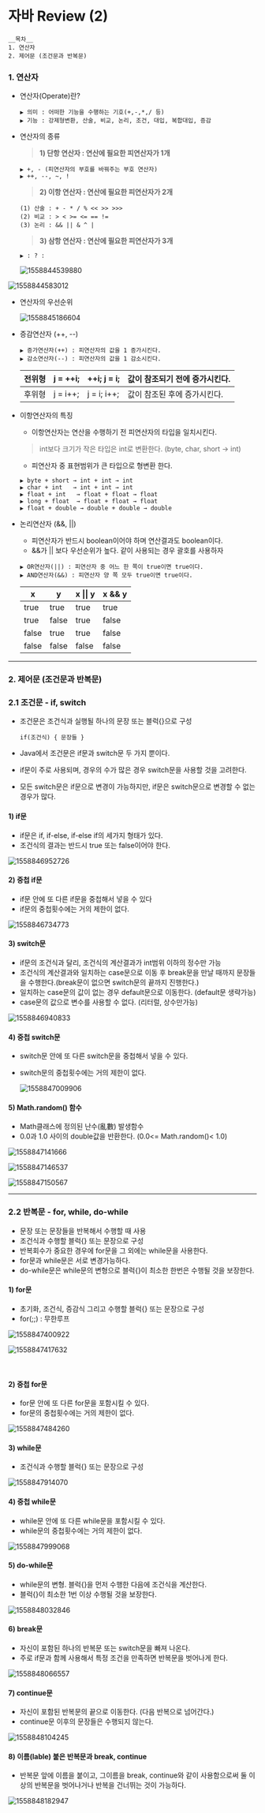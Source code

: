 # 자바 Review (2)

~~~
__목차__
1. 연산자
2. 제어문 (조건문과 반복문)
~~~

### 1. 연산자

- 연산자(Operate)란?

  ```
  ▶ 의미 : 어떠한 기능을 수행하는 기호(+,-,*,/ 등)
  ▶ 기능 : 강제형변환, 산술, 비교, 논리, 조건, 대입, 복합대입, 증감
  ```

- 연산자의 종류

  > __1) 단항 연산자 : 연산에 필요한 피연산자가 1개__

  ```
  ▶ +, - (피연산자의 부호를 바꿔주는 부호 연산자)
  ▶ ++, --, ~, !
  ```

  > __2) 이항 연산자 : 연산에 필요한 피연산자가 2개__

  ```
  (1) 산술 : + - * / % << >> >>>
  (2) 비교 : > < >= <= == !=
  (3) 논리 : && || & ^ |
  ```

  > __3) 삼항 연산자 : 연산에 필요한 피연산자가 3개__

  ```
  ▶ : ? :
  ```

  ![1558844539880](C:\Users\kyung\AppData\Roaming\Typora\typora-user-images\1558844539880.png)

![1558844583012](C:\Users\kyung\AppData\Roaming\Typora\typora-user-images\1558844583012.png)



- 연산자의 우선순위

  ![1558845186604](C:\Users\kyung\AppData\Roaming\Typora\typora-user-images\1558845186604.png)

- 증감연산자 (++, --)

  ```
  ▶ 증가연산자(++) : 피연산자의 값을 1 증가시킨다.
  ▶ 감소연산자(--) : 피연산자의 값을 1 감소시킨다.
  ```

  | 전위형 | j =   ++i; | ++i;   j =   i; | 값이   참조되기 전에 증가시킨다. |
  | ------ | ---------- | --------------- | -------------------------------- |
  | 후위형 | j =   i++; | j =   i;   i++; | 값이   참조된 후에 증가시킨다.   |



- 이항연산자의 특징

  - 이항연산자는 연산을 수행하기 전 피연산자의 타입을 일치시킨다.

  > int보다 크기가 작은 타입은 int로 변환한다. (byte, char, short -> int)

  - 피연산자 중 표현범위가 큰 타입으로 형변환 한다.

  ```
  ▶ byte + short → int + int → int 
  ▶ char + int   → int + int → int 
  ▶ float + int   → float + float → float 
  ▶ long + float  → float + float → float 
  ▶ float + double → double + double → double
  ```



- 논리연산자 (&&,  ||)

  - 피연산자가 반드시 boolean이어야 하며 연산결과도 boolean이다.
  -  &&가 || 보다 우선순위가 높다. 같이 사용되는 경우 괄호를 사용하자

  ```
  ▶ OR연산자(||) : 피연산자 중 어느 한 쪽이 true이면 true이다.
  ▶ AND연산자(&&) : 피연산자 양 쪽 모두 true이면 true이다. 
  ```

  | **x** | **y** | **x   \|\| y** | **x   && y** |
  | ----- | ----- | -------------- | ------------ |
  | true  | true  | true           | true         |
  | true  | false | true           | false        |
  | false | true  | true           | false        |
  | false | false | false          | false        |

---



### 2. 제어문 (조건문과 반복문)

### 2.1 조건문 - if, switch

- 조건문은 조건식과 실행될 하나의 문장 또는 블럭{}으로 구성

  ```
  if(조건식) { 문장들 }
  ```

- Java에서 조건문은 if문과 switch문 두 가지 뿐이다.
- if문이 주로 사용되며, 경우의 수가 많은 경우 switch문을 사용할 것을 고려한다.
- 모든 switch문은 if문으로 변경이 가능하지만, if문은 switch문으로 변경할 수 없는 경우가 많다.



#### __1) if문__

- if문은 if, if-else, if-else if의 세가지 형태가 있다.
- 조건식의 결과는 반드시 true 또는 false이어야 한다.

![1558846952726](C:\Users\kyung\AppData\Roaming\Typora\typora-user-images\1558846952726.png)

#### __2) 중첩 if문__

- if문 안에 또 다른 if문을 중첩해서 넣을 수 있다
- if문의 중첩횟수에는 거의 제한이 없다.

![1558846734773](C:\Users\kyung\AppData\Roaming\Typora\typora-user-images\1558846734773.png)



#### __3) switch문__

- if문의 조건식과 달리, 조건식의 계산결과가 int범위 이하의 정수만 가능
- 조건식의 계산결과와 일치하는 case문으로 이동 후 break문을 만날 때까지 문장들을 수행한다.(break문이 없으면 switch문의 끝까지 진행한다.)
- 일치하는 case문의 값이 없는 경우 default문으로 이동한다. (default문 생략가능)
- case문의 값으로 변수를 사용할 수 없다. (리터럴, 상수만가능)

![1558846940833](C:\Users\kyung\AppData\Roaming\Typora\typora-user-images\1558846940833.png)



#### __4) 중첩 switch문__

- switch문 안에 또 다른 switch문을 중첩해서 넣을 수 있다.

- switch문의 중첩횟수에는 거의 제한이 없다.

  ![1558847009906](C:\Users\kyung\AppData\Roaming\Typora\typora-user-images\1558847009906.png)



#### 5) Math.random() 함수

- Math클래스에 정의된 난수(亂數) 발생함수
- 0.0과 1.0 사이의 double값을 반환한다. (0.0<= Math.random()< 1.0)

![1558847141666](C:\Users\kyung\AppData\Roaming\Typora\typora-user-images\1558847141666.png)

![1558847146537](C:\Users\kyung\AppData\Roaming\Typora\typora-user-images\1558847146537.png)

![1558847150567](C:\Users\kyung\AppData\Roaming\Typora\typora-user-images\1558847150567.png)

---



### 2.2 반복문 - for, while, do-while

- 문장 또는 문장들을 반복해서 수행할 때 사용
- 조건식과 수행할 블럭{} 또는 문장으로 구성
- 반복회수가 중요한 경우에 for문을 그 외에는 while문을 사용한다.
- for문과 while문은 서로 변경가능하다.
- do-while문은 while문의 변형으로 블럭{}이 최소한 한번은 수행될 것을 보장한다.



#### __1) for문__

- 초기화, 조건식, 증감식 그리고 수행할 블럭{} 또는 문장으로 구성
- for(;;)  : 무한루프

![1558847400922](C:\Users\kyung\AppData\Roaming\Typora\typora-user-images\1558847400922.png)

![1558847417632](C:\Users\kyung\AppData\Roaming\Typora\typora-user-images\1558847417632.png)

​	

#### __2) 중첩 for문__

- for문 안에 또 다른 for문을 포함시킬 수 있다.
- for문의 중첩횟수에는 거의 제한이 없다.

![1558847484260](C:\Users\kyung\AppData\Roaming\Typora\typora-user-images\1558847484260.png)



#### __3) while문__

- 조건식과 수행할 블럭{} 또는 문장으로 구성

![1558847914070](C:\Users\kyung\AppData\Roaming\Typora\typora-user-images\1558847914070.png)



#### 4) __중첩 while문__

- while문 안에 또 다른 while문을 포함시킬 수 있다.
- while문의 중첩횟수에는 거의 제한이 없다.

![1558847999068](C:\Users\kyung\AppData\Roaming\Typora\typora-user-images\1558847999068.png)



#### __5) do-while문__

- while문의 변형. 블럭{}을 먼저 수행한 다음에 조건식을 계산한다.
- 블럭{}이 최소한 1번 이상 수행될 것을 보장한다.

![1558848032846](C:\Users\kyung\AppData\Roaming\Typora\typora-user-images\1558848032846.png)



#### __6) break문__

- 자신이 포함된 하나의 반복문 또는 switch문을 빠져 나온다.
- 주로 if문과 함께 사용해서 특정 조건을 만족하면 반복문을 벗어나게 한다.

![1558848066557](C:\Users\kyung\AppData\Roaming\Typora\typora-user-images\1558848066557.png)



#### __7)  continue문__

- 자신이 포함된 반복문의 끝으로 이동한다. (다음 반복으로 넘어간다.)
- continue문 이후의 문장들은 수행되지 않는다.

![1558848104245](C:\Users\kyung\AppData\Roaming\Typora\typora-user-images\1558848104245.png)



#### __8)  이름(lable) 붙은 반복문과 break, continue__

- 반복문 앞에 이름을 붙이고, 그이름을 break, continue와 같이 사용함으로써 둘 이상의 반복문을 벗어나거나 반복을 건너뛰는 것이 가능하다.

![1558848182947](C:\Users\kyung\AppData\Roaming\Typora\typora-user-images\1558848182947.png)
